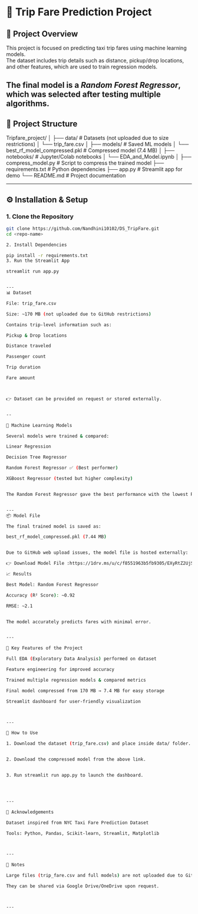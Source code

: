 # 🚕 Trip Fare Prediction Project

## 📌 Project Overview
This project is focused on predicting taxi trip fares using machine learning models.  
The dataset includes trip details such as distance, pickup/drop locations, and other features, which are used to train regression models.  

The final model is a *Random Forest Regressor*, which was selected after testing multiple algorithms.
---

## 📂 Project Structure

Tripfare_project/ │ ├── data/                  # Datasets (not uploaded due to size restrictions) │   └── trip_fare.csv │ ├── models/                # Saved ML models │   └── best_rf_model_compressed.pkl   # Compressed model (7.4 MB) │ ├── notebooks/             # Jupyter/Colab notebooks │   └── EDA_and_Model.ipynb │ ├── compress_model.py      # Script to compress the trained model ├── requirements.txt       # Python dependencies ├── app.py                 # Streamlit app for demo └── README.md              # Project documentation

---

## ⚙️ Installation & Setup

### 1. Clone the Repository
```bash
git clone https://github.com/Nandhini10102/DS_TripFare.git
cd <repo-name>

2. Install Dependencies

pip install -r requirements.txt
3. Run the Streamlit App

streamlit run app.py


---
📊 Dataset

File: trip_fare.csv

Size: ~170 MB (not uploaded due to GitHub restrictions)

Contains trip-level information such as:

Pickup & Drop locations

Distance traveled

Passenger count

Trip duration

Fare amount



👉 Dataset can be provided on request or stored externally.


--

🤖 Machine Learning Models

Several models were trained & compared:

Linear Regression

Decision Tree Regressor

Random Forest Regressor ✅ (Best performer)

XGBoost Regressor (tested but higher complexity)


The Random Forest Regressor gave the best performance with the lowest RMSE.


---
📦 Model File

The final trained model is saved as:

best_rf_model_compressed.pkl (7.44 MB)


Due to GitHub web upload issues, the model file is hosted externally:

👉 Download Model File :https://1drv.ms/u/c/f8551963b5fb9305/EXyRtZ2UjS5IrWas7uPACDoBiQCEVfZnjGT4sJk7bMfrcQ?e=D5skp9

📈 Results

Best Model: Random Forest Regressor

Accuracy (R² Score): ~0.92

RMSE: ~2.1


The model accurately predicts fares with minimal error.


---

🎯 Key Features of the Project

Full EDA (Exploratory Data Analysis) performed on dataset

Feature engineering for improved accuracy

Trained multiple regression models & compared metrics

Final model compressed from 170 MB → 7.4 MB for easy storage

Streamlit dashboard for user-friendly visualization



---

🚀 How to Use

1. Download the dataset (trip_fare.csv) and place inside data/ folder.


2. Download the compressed model from the above link.


3. Run streamlit run app.py to launch the dashboard.




---

🙌 Acknowledgements

Dataset inspired from NYC Taxi Fare Prediction Dataset

Tools: Python, Pandas, Scikit-learn, Streamlit, Matplotlib



---

📝 Notes

Large files (trip_fare.csv and full models) are not uploaded due to GitHub restrictions.

They can be shared via Google Drive/OneDrive upon request.



---
